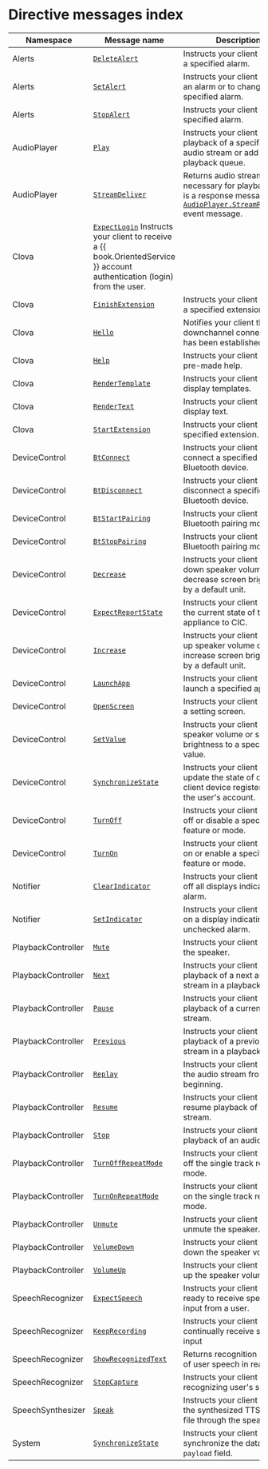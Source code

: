 # Directive messages index

| Namespace          | Message name       | Description                                             |
|--------------------|----------------|-------------------------------------------------|
| Alerts             | [`DeleteAlert`](/CIC/References/CICInterface/Alerts.md#DeleteAlert)             | Instructs your client to delete a specified alarm. |
| Alerts             | [`SetAlert`](/CIC/References/CICInterface/Alerts.md#SetAlert)                   | Instructs your client to add an alarm or to change a specified alarm. |
| Alerts             | [`StopAlert`](/CIC/References/CICInterface/Alerts.md#StopAlert)                 | Instructs your client to stop a specified alarm.  |
| AudioPlayer        | [`Play`](/CIC/References/CICInterface/AudioPlayer.md#Play)                      | Instructs your client to start playback of a specified audio stream or add it to a playback queue.                          |
| AudioPlayer        | [`StreamDeliver`](/CIC/References/CICInterface/AudioPlayer.md#StreamDeliver)    | Returns audio stream details necessary for playback. This is a response message to an [`AudioPlayer.StreamRequested`](/CIC/References/CICInterface/AudioPlayer.md#StreamRequested) event message. |
| Clova              | [`ExpectLogin`](/CIC/References/CICInterface/Clova.md#ExpectLogin)              Instructs your client to receive a {{ book.OrientedService }} account authentication (login) from the user.          |
| Clova              | [`FinishExtension`](/CIC/References/CICInterface/Clova.md#FinishExtension)      | Instructs your client to finish a specified extension.                                             |
| Clova              | [`Hello`](/CIC/References/CICInterface/Clova.md#Hello)                          | Notifies your client that a downchannel connection has been established.                                       |
| Clova              | [`Help`](/CIC/References/CICInterface/Clova.md#Help)                            | Instructs your client to give pre-made help.                                       |
| Clova              | [`RenderTemplate`](/CIC/References/CICInterface/Clova.md#RenderTemplate)        | Instructs your client to display templates.                                                     |
| Clova              | [`RenderText`](/CIC/References/CICInterface/Clova.md#RenderText)                | Instructs your client to display text.                                                     |
| Clova              | [`StartExtension`](/CIC/References/CICInterface/Clova.md#StartExtension)        | Instructs your client to start a specified extension.                                             |
| DeviceControl      | [`BtConnect`](/CIC/References/CICInterface/DeviceControl.md#BtConnect)          | Instructs your client to connect a specified Bluetooth device.                                       |
| DeviceControl      | [`BtDisconnect`](/CIC/References/CICInterface/DeviceControl.md#BtDisconnect)    | Instructs your client to disconnect a specified Bluetooth device.                                       |
| DeviceControl      | [`BtStartPairing`](/CIC/References/CICInterface/DeviceControl.md#BtStartPairing) | Instructs your client to start a Bluetooth pairing mode.                                          |
| DeviceControl      | [`BtStopPairing`](/CIC/References/CICInterface/DeviceControl.md#BtStopPairing)   | Instructs your client to stop a Bluetooth pairing mode.                                          |
| DeviceControl      | [`Decrease`](/CIC/References/CICInterface/DeviceControl.md#Decrease)             | Instructs your client to turn down speaker volume or decrease screen brightness by a default unit.                            |
| DeviceControl      | [`ExpectReportState`](/CIC/References/CICInterface/DeviceControl.md#ExpectReportState) | Instructs your client to report the current state of the appliance to CIC.                                  |
| DeviceControl      | [`Increase`](/CIC/References/CICInterface/DeviceControl.md#Increase)             | Instructs your client to turn up speaker volume or increase screen brightness by a default unit.                            |
| DeviceControl      | [`LaunchApp`](/CIC/References/CICInterface/DeviceControl.md#LaunchApp)           | Instructs your client to launch a specified app.                                                    |
| DeviceControl      | [`OpenScreen`](/CIC/References/CICInterface/DeviceControl.md#OpenScreen)         | Instructs your client to open a setting screen.                                                     |
| DeviceControl      | [`SetValue`](/CIC/References/CICInterface/DeviceControl.md#SetValue)            | Instructs your client to set speaker volume or screen brightness to a specified value.                           |
| DeviceControl      | [`SynchronizeState`](/CIC/References/CICInterface/DeviceControl.md#SynchronizeState) | Instructs your client to update the state of other client device registered on the user's account.           |
| DeviceControl      | [`TurnOff`](/CIC/References/CICInterface/DeviceControl.md#TurnOff)               | Instructs your client to turn off or disable a specified feature or mode.                                  |
| DeviceControl      | [`TurnOn`](/CIC/References/CICInterface/DeviceControl.md#TurnOn)                 | Instructs your client to turn on or enable a specified feature or mode.                                          |
| Notifier           | [`ClearIndicator`](/CIC/References/CICInterface/Notifier.md#ClearIndicator)      | Instructs your client to turn off all displays indicating the alarm.                                         |
| Notifier           | [`SetIndicator`](/CIC/References/CICInterface/Notifier.md#SetIndicator)         | Instructs your client to turn on a display indicating an unchecked alarm.                              |
| PlaybackController | [`Mute`](/CIC/References/CICInterface/PlaybackController.md#Mute)               | Instructs your client to mute the speaker.                                                |
| PlaybackController | [`Next`](/CIC/References/CICInterface/PlaybackController.md#Next)               | Instructs your client to start playback of a next audio stream in a playback queue.                               |
| PlaybackController | [`Pause`](/CIC/References/CICInterface/PlaybackController.md#Pause)             | Instructs your client to pause playback of a current audio stream.                                    |
| PlaybackController | [`Previous`](/CIC/References/CICInterface/PlaybackController.md#Previous)       | Instructs your client to start playback of a previous audio stream in a playback queue.                              |
| PlaybackController | [`Replay`](/CIC/References/CICInterface/PlaybackController.md#Replay)           | Instructs your client to replay the audio stream from the beginning.                              |
| PlaybackController | [`Resume`](/CIC/References/CICInterface/PlaybackController.md#Resume)           | Instructs your client to resume playback of an audio stream.                                            |
| PlaybackController | [`Stop`](/CIC/References/CICInterface/PlaybackController.md#Stop)               | Instructs your client to stop playback of an audio stream.                                            |
| PlaybackController | [`TurnOffRepeatMode`](/CIC/References/CICInterface/PlaybackController.md#TurnOffRepeatMode) | Instructs your client to turn off the single track repeat mode.                                  |
| PlaybackController | [`TurnOnRepeatMode`](/CIC/References/CICInterface/PlaybackController.md#TurnOnRepeatMode) | Instructs your client to turn on the single track repeat mode.                                    |
| PlaybackController | [`Unmute`](/CIC/References/CICInterface/PlaybackController.md#Unmute)           | Instructs your client to unmute the speaker.                                           |
| PlaybackController | [`VolumeDown`](/CIC/References/CICInterface/PlaybackController.md#VolumeDown)   | Instructs your client to turn down the speaker volume.                                                   |
| PlaybackController | [`VolumeUp`](/CIC/References/CICInterface/PlaybackController.md#VolumeUp)       | Instructs your client to turn up the speaker volume.                                                   |
| SpeechRecognizer   | [`ExpectSpeech`](/CIC/References/CICInterface/SpeechRecognizer.md#ExpectSpeech) | Instructs your client to be ready to receive speech input from a user.                                            |
| SpeechRecognizer   | [`KeepRecording`](/CIC/References/CICInterface/SpeechRecognizer.md#KeepRecording) | Instructs your client to continually receive speech input                                                |
| SpeechRecognizer   | [`ShowRecognizedText`](/CIC/References/APIs/SpeechRecognizer.md#ShowRecognizedText) | Returns recognition results of user speech in real time.                                |
| SpeechRecognizer   | [`StopCapture`](/CIC/References/CICInterface/SpeechRecognizer.md#StopCapture)   | Instructs your client to stop recognizing user's speech.                                            |
| SpeechSynthesizer  | [`Speak`](/CIC/References/CICInterface/SpeechSynthesizer.md#Speak)                 | Instructs your client to play the synthesized TTS audio file through the speaker.                                   |
| System             | [`SynchronizeState`](/CIC/References/CICInterface/System.md#SynchronizeState) | Instructs your client to synchronize the data with `payload` field. |